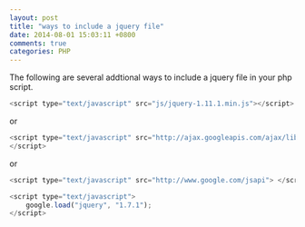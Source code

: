 ```yaml
---
layout: post
title: "ways to include a jquery file"
date: 2014-08-01 15:03:11 +0800
comments: true
categories: PHP
---
```

The following are several addtional ways to include a jquery file in your php script.  

```js
<script type="text/javascript" src="js/jquery-1.11.1.min.js"></script>
```  
or  

```js
<script type="text/javascript" src="http://ajax.googleapis.com/ajax/libs/jquery/1.11.1/jquery.min.js"></script>
```   
or  

```js
<script type="text/javascript" src="http://www.google.com/jsapi"> </script><script type="text/javascript">	google.load("jquery", "1.7.1");</script> 
```

